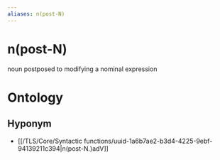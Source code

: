 ```yaml
---
aliases: n(post-N)
---
```

# n(post-N)

noun postposed to modifying a nominal expression
# Ontology

## Hyponym
- [[/TLS/Core/Syntactic functions/uuid-1a6b7ae2-b3d4-4225-9ebf-94139211c394|n(post-N.)adV]]